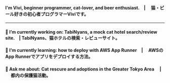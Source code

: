 ####  I'm Vivi, beginner programmer, cat-lover, and beer enthusiast.　|  　猫・ビール好きの初心者プログラマーViviです。

---------

####  🔭 I’m currently working on: TabiNyans, a mock cat hotel search/review site.　|  TabiNyans、猫ホテルの検索・レビューサイト。

#### 🌱 I’m currently learning: how to deploy with AWS App Runner　| 　AWSのApp Runnerでアプリをデプロイする方法。

#### 💬 Ask me about: Cat rescure and adoptions in the Greater Tokyo Area 　| 　 都内の保護猫活動。

<!--
**vivi-and-tea/vivi-and-tea** is a ✨ _special_ ✨ repository because its `README.md` (this file) appears on your GitHub profile.

Here are some ideas to get you started:

- 🔭 I’m currently working on ...
- 🌱 I’m currently learning ...
- 👯 I’m looking to collaborate on ...
- 🤔 I’m looking for help with ...
- 💬 Ask me about ...
- 📫 How to reach me: ...
- 😄 Pronouns: ...
- ⚡ Fun fact: ...
-->

